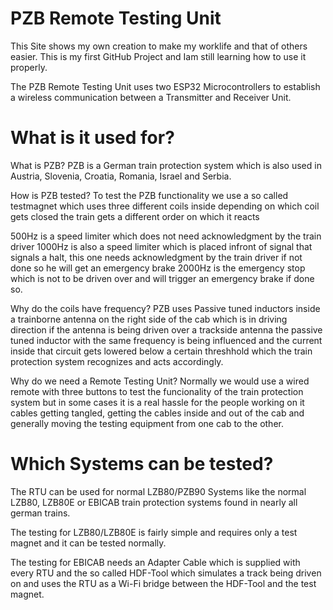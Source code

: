 # PZB Remote Testing Unit

This Site shows my own creation to make my worklife and that of others easier.
This is my first GitHub Project and Iam still learning how to use it properly.

The PZB Remote Testing Unit uses two ESP32 Microcontrollers to establish a wireless communication between a Transmitter and Receiver Unit.

# What is it used for?

What is PZB?
PZB is a German train protection system which is also used in Austria, Slovenia, Croatia, Romania, Israel and Serbia.

How is PZB tested?
To test the PZB functionality we use a so called testmagnet which uses three different coils inside depending on which coil gets closed the train gets a different order on which it reacts

500Hz is a speed limiter which does not need acknowledgment by the train driver
1000Hz is also a speed limiter which is placed infront of signal that signals a halt, this one needs acknowledgment by the train driver if not done so he will get an emergency brake
2000Hz is the emergency stop which is not to be driven over and will trigger an emergency brake if done so.

Why do the coils have frequency?
PZB uses Passive tuned inductors inside a trainborne antenna on the right side of the cab which is in driving direction if the antenna is being driven over a trackside antenna the passive tuned inductor
with the same frequency is being influenced and the current inside that circuit gets lowered below a certain threshhold which the train protection system recognizes and acts accordingly.

Why do we need a Remote Testing Unit?
Normally we would use a wired remote with three buttons to test the funcionality of the train protection system but in some cases it is a real hassle for the people working on it
cables getting tangled, getting the cables inside and out of the cab and generally moving the testing equipment from one cab to the other.

# Which Systems can be tested?

The RTU can be used for normal LZB80/PZB90 Systems like the normal LZB80, LZB80E or EBICAB train protection systems found in nearly all german trains.

The testing for LZB80/LZB80E is fairly simple and requires only a test magnet and it can be tested normally.

The testing for EBICAB needs an Adapter Cable which is supplied with every RTU and the so called HDF-Tool which
simulates a track being driven on and uses the RTU as a Wi-Fi bridge between the HDF-Tool and the test magnet.

